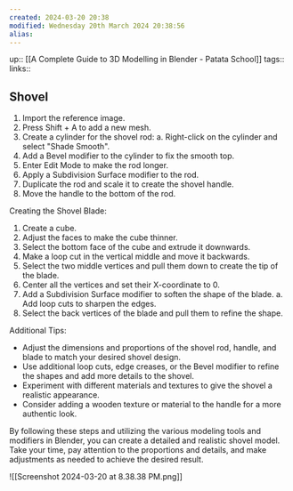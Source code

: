 ```yaml
---
created: 2024-03-20 20:38 
modified: Wednesday 20th March 2024 20:38:56
alias: 
---
```

up::  [[A Complete Guide to 3D Modelling in Blender - Patata School]]
tags:: 
links::
## Shovel

1. Import the reference image.
2. Press Shift + A to add a new mesh.
3. Create a cylinder for the shovel rod:
   a. Right-click on the cylinder and select "Shade Smooth".
4. Add a Bevel modifier to the cylinder to fix the smooth top.
5. Enter Edit Mode to make the rod longer.
6. Apply a Subdivision Surface modifier to the rod.
7. Duplicate the rod and scale it to create the shovel handle.
8. Move the handle to the bottom of the rod.

Creating the Shovel Blade:
1. Create a cube.
2. Adjust the faces to make the cube thinner.
3. Select the bottom face of the cube and extrude it downwards.
4. Make a loop cut in the vertical middle and move it backwards.
5. Select the two middle vertices and pull them down to create the tip of the blade.
6. Center all the vertices and set their X-coordinate to 0.
7. Add a Subdivision Surface modifier to soften the shape of the blade.
   a. Add loop cuts to sharpen the edges.
8. Select the back vertices of the blade and pull them to refine the shape.

Additional Tips:
- Adjust the dimensions and proportions of the shovel rod, handle, and blade to match your desired shovel design.
- Use additional loop cuts, edge creases, or the Bevel modifier to refine the shapes and add more details to the shovel.
- Experiment with different materials and textures to give the shovel a realistic appearance.
- Consider adding a wooden texture or material to the handle for a more authentic look.

By following these steps and utilizing the various modeling tools and modifiers in Blender, you can create a detailed and realistic shovel model. Take your time, pay attention to the proportions and details, and make adjustments as needed to achieve the desired result.

![[Screenshot 2024-03-20 at 8.38.38 PM.png]]